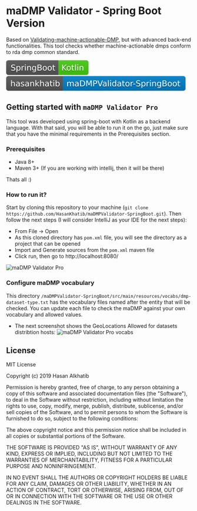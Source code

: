 # maDMP Validator - Spring Boot Version
Based on [Validating-machine-actionable-DMP](https://github.com/hertai86/Validating-machine-actionable-DMP), but with advanced back-end functionalities. This tool checks whether machine-actionable dmps conform to rda dmp common standard.

![maDMP validator Pro backend](./src/main/resources/static/imgs/SpringBoot-Kotlin.svg)
![maDMP validator Pro](./src/main/resources/static/imgs/hasankhatib-maDMPValidator-SpringBoot.svg)


## Getting started with `maDMP Validator Pro`
This tool was developed using spring-boot with Kotlin as a backend language. With that said, you will be able to run it on the go, just make sure that you have the minimal requirements in the Prerequisites section.

### Prerequisites
- Java 8+
- Maven 3+ (If you are working with intellij, then it will be there)

Thats all :)

### How to run it?
Start by cloning this repository to your machine (`git clone https://github.com/HasanKhatib/maDMPValidator-SpringBoot.git`).
Then follow the next steps (I will consider IntelliJ as your IDE for the next steps):
- From File -> Open
- As this cloned directory has `pom.xml` file, you will see the directory as a project that can be opened
- Import and Generate sources from the `pom.xml` maven file
- Click run, then go to http://localhost:8080/

![maDMP Validator Pro](https://user-images.githubusercontent.com/1809095/61815958-a2e1d480-ae4b-11e9-9f29-d4dfc90ba9f9.png)


### Configure maDMP vocabulary
This directory `/maDMPValidator-SpringBoot/src/main/resources/vocabs/dmp-dataset-type.txt` has the vocabulary files named after the entity that will be checked. You can update each file to check the maDMP against your own vocabulary and allowed values.

* The next screenshot shows the GeoLocations Allowed for datasets distribtion hosts:
![maDMP Validator Pro vocabs](https://user-images.githubusercontent.com/1809095/61816712-37990200-ae4d-11e9-9a8a-725dba0190cb.png)


## License
MIT License

Copyright (c) 2019 Hasan Alkhatib

Permission is hereby granted, free of charge, to any person obtaining a copy of this software and associated documentation files (the "Software"), to deal in the Software without restriction, including without limitation the rights
to use, copy, modify, merge, publish, distribute, sublicense, and/or sell copies of the Software, and to permit persons to whom the Software is furnished to do so, subject to the following conditions:

The above copyright notice and this permission notice shall be included in all copies or substantial portions of the Software.

THE SOFTWARE IS PROVIDED "AS IS", WITHOUT WARRANTY OF ANY KIND, EXPRESS OR IMPLIED, INCLUDING BUT NOT LIMITED TO THE WARRANTIES OF MERCHANTABILITY, FITNESS FOR A PARTICULAR PURPOSE AND NONINFRINGEMENT.

IN NO EVENT SHALL THE AUTHORS OR COPYRIGHT HOLDERS BE LIABLE FOR ANY CLAIM, DAMAGES OR OTHER LIABILITY, WHETHER IN AN ACTION OF CONTRACT, TORT OR OTHERWISE, ARISING FROM, OUT OF OR IN CONNECTION WITH THE SOFTWARE OR THE USE OR OTHER DEALINGS IN THE SOFTWARE.
